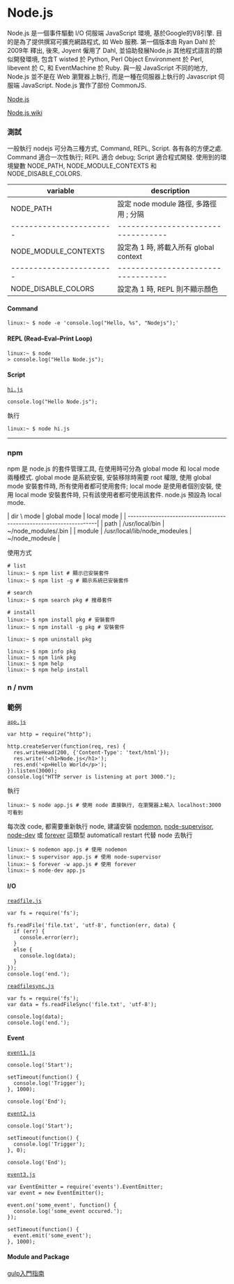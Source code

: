 # Node.js #

Node.js 是一個事件驅動 I/O 伺服端 JavaScript 環境, 基於Google的V8引擎. 目的是為了提供撰寫可擴充網路程式, 如 Web 服務. 第一個版本由 Ryan Dahl 於 2009年 釋出, 後來, Joyent 僱用了 Dahl, 並協助發展Node.js
其他程式語言的類似開發環境, 包含T wisted 於 Python, Perl Object Environment 於 Perl, libevent 於 C, 和 EventMachine 於 Ruby. 與一般 JavaScript 不同的地方, Node.js 並不是在 Web 瀏覽器上執行, 而是一種在伺服器上執行的 Javascript 伺服端 JavaScript. Node.js 實作了部份 CommonJS.

[Node.js](https://nodejs.org/)

[Node.js wiki](http://zh.wikipedia.org/wiki/Node.js)


### 測試 ###

一般執行 nodejs 可分為三種方式, Command, REPL, Script. 各有各的方便之處. Command 適合一次性執行; REPL 適合 debug; Script 適合程式開發. 使用到的環境變數 NODE\_PATH, NODE\_MODULE\_CONTEXTS 和 NODE\_DISABLE\_COLORS.

| variable                | description                        |
| ----------------------- | ---------------------------------- |
| NODE\_PATH              | 設定 node module 路徑, 多路徑用 ; 分隔 |
| ----------------------- | ---------------------------------- |
| NODE\_MODULE\_CONTEXTS  | 設定為 1 時, 將載入所有 global context |
| ----------------------- | ---------------------------------- |
| NODE\_DISABLE\_COLORS   | 設定為 1 時, REPL 則不顯示顏色         |



#### Command ####

	linux:~ $ node -e 'console.log("Hello, %s", "Nodejs");'


#### REPL (Read–Eval–Print Loop) ####

	linux:~ $ node
	> console.log("Hello Node.js");


#### Script  ####

[`hi.js`](./example/nodejs/ex1/hi.js)

	console.log("Hello Node.js");

執行

	linux:~ $ node hi.js


-----------------------------

### npm ###

npm 是 node.js 的套件管理工具, 在使用時可分為 global mode 和 local mode 兩種模式. global mode 是系統安裝, 安裝移除時需要 root 權限, 使用 global mode 安裝套件時, 所有使用者都可使用套件; local mode 是使用者個別安裝, 使用 local mode 安裝套件時, 只有該使用者都可使用該套件. node.js 預設為 local mode.

|  dir \ mode  | global mode                  |  local mode          |
| -------------------------------------------------------------------|
| path         | /usr/local/bin               | ~/node\_modules/.bin |
| module       | /usr/local/lib/node\_modeules | ~/node\_modeule     |

使用方式

	# list
	linux:~ $ npm list # 顯示已安裝套件
	linux:~ $ npm list -g # 顯示系統已安裝套件

	# search
	linux:~ $ npm search pkg # 搜尋套件

	# install
	linux:~ $ npm install pkg # 安裝套件
	linux:~ $ npm install -g pkg # 安裝套件

	linux:~ $ npm uninstall pkg
	
	linux:~ $ npm info pkg
	linux:~ $ npm link pkg
	linux:~ $ npm help
	linux:~ $ npm help install


### n / nvm ###

### 範例 ###

[`app.js`](./example/nodejs/ex2/app.js)

	var http = require("http");

	http.createServer(function(req, res) {
	  res.writeHead(200, {'Content-Type': 'text/html'});
	  res.write('<h1>Node.js</h1>');
	  res.end('<p>Hello World</p>');
	}).listen(3000);
	console.log("HTTP server is listening at port 3000.");

執行

	linux:~ $ node app.js # 使用 node 直接執行, 在瀏覽器上輸入 localhost:3000 可看到

每次改 code, 都需要重新執行 node, 建議安裝 [nodemon](http://nodemon.io/), [node-supervisor](https://github.com/isaacs/node-supervisor), [node-dev](https://github.com/fgnass/node-dev) 或 [forever](https://github.com/nodejitsu/forever) 這類型 automaticall restart 代替 node 去執行

	linux:~ $ nodemon app.js # 使用 nodemon
	linux:~ $ supervisor app.js # 使用 node-supervisor
	linux:~ $ forever -w app.js # 使用 forever
	linux:~ $ node-dev app.js


#### I/O ####

[`readfile.js`](./example/nodejs/ex3/readfile.js)

	var fs = require('fs');

	fs.readFile('file.txt', 'utf-8', function(err, data) {
	  if (err) {
	    console.error(err);
	  }
	  else {
	    console.log(data);
	  }
	});
	console.log('end.');

[`readfilesync.js`](./example/nodejs/ex3/readfilesync.js)

	var fs = require('fs');
	var data = fs.readFileSync('file.txt', 'utf-8');

	console.log(data);
	console.log('end.');


#### Event ####

[`event1.js`](./example/nodejs/ex4/event1.js)

	console.log('Start');
	
	setTimeout(function() {
	  console.log('Trigger');
	}, 1000);
	
	console.log('End');


[`event2.js`](./example/nodejs/ex4/event2.js)

	console.log('Start');
	
	setTimeout(function() {
	  console.log('Trigger');
	}, 0);
	
	console.log('End');


[`event3.js`](./example/nodejs/ex4/event3.js)

	var EventEmitter = require('events').EventEmitter;
	var event = new EventEmitter();
	
	event.on('some_event', function() {
	  console.log('some_event occured.');
	});
	
	setTimeout(function() {
	  event.emit('some_event');
	}, 1000);


#### Module and Package ####




[gulp入門指南](https://987.tw/2014/07/09/gulpru-men-zhi-nan/)